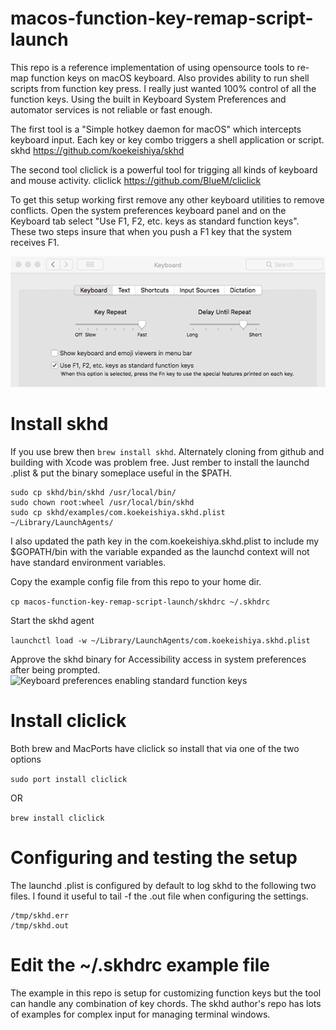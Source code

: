 # macos-function-key-remap-script-launch
This repo is a reference implementation of using opensource tools to re-map function keys on macOS keyboard. Also provides ability to run shell scripts from function key press. I really just wanted 100% control of all the function keys. Using the built in Keyboard System Preferences and automator services is not reliable or fast enough. 

The first tool is a "Simple hotkey daemon for macOS" which intercepts keyboard input. Each key or key combo triggers a shell application or script. 
skhd
https://github.com/koekeishiya/skhd

The second tool cliclick is a powerful tool for trigging all kinds of keyboard and mouse activity. 
cliclick
https://github.com/BlueM/cliclick

To get this setup working first remove any other keyboard utilities to remove conflicts. Open the system preferences keyboard panel and on the Keyboard tab select "Use F1, F2, etc. keys as standard function keys". These two steps insure that when you push a F1 key that the system receives F1.

![Keyboard preferences enabling standard function keys](screenshot/function-key-toggle.png?raw=true "Keyboard Preferences")

# Install skhd
If you use brew then ```brew install skhd```. Alternately cloning from github and building with Xcode was problem free. Just rember to install the launchd .plist & put the binary someplace useful in the $PATH.

```
sudo cp skhd/bin/skhd /usr/local/bin/
sudo chown root:wheel /usr/local/bin/skhd
sudo cp skhd/examples/com.koekeishiya.skhd.plist ~/Library/LaunchAgents/
```

I also updated the path key in the com.koekeishiya.skhd.plist to include my $GOPATH/bin with the variable expanded as the launchd context will not have standard environment variables.

Copy the example config file from this repo to your home dir.

```cp macos-function-key-remap-script-launch/skhdrc ~/.skhdrc```

Start the skhd agent

```launchctl load -w ~/Library/LaunchAgents/com.koekeishiya.skhd.plist```

Approve the skhd binary for Accessibility access in system preferences after being prompted.
![Keyboard preferences enabling standard function keys](screenshot/skhd-accessibility.png?raw=true "Keyboard Preferences")


# Install cliclick
Both brew and MacPorts have cliclick so install that via one of the two options

```sudo port install cliclick```

OR

```brew install cliclick```

# Configuring and testing the setup
The launchd .plist is configured by default to log skhd to the following two files. I found it useful to tail -f the .out file when configuring the settings.
```
/tmp/skhd.err
/tmp/skhd.out
```

# Edit the ~/.skhdrc example file
The example in this repo is setup for customizing function keys but the tool can handle any combination of key chords. The skhd author's repo has lots of examples for complex input for managing terminal windows. 

